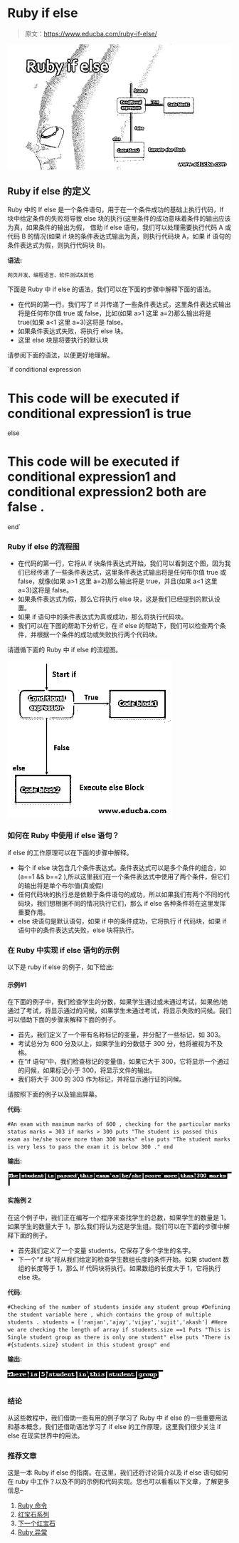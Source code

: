 # Ruby if else

> 原文：<https://www.educba.com/ruby-if-else/>

![Ruby if else](img/4c39392df1d6394182900981465e6623.png "Ruby if else")



## Ruby if else 的定义

Ruby 中的 If else 是一个条件语句，用于在一个条件成功的基础上执行代码，If 块中给定条件的失败将导致 else 块的执行(这里条件的成功意味着条件的输出应该为真，如果条件的输出为假， 借助 if else 语句，我们可以处理需要执行代码 A 或代码 B 的情况(如果 if 块的条件表达式输出为真，则执行代码块 A，如果 if 语句的条件表达式为假，则执行代码块 B)。

**语法:**

<small>网页开发、编程语言、软件测试&其他</small>

下面是 Ruby 中 if else 的语法，我们可以在下面的步骤中解释下面的语法。

*   在代码的第一行，我们写了 if 并传递了一些条件表达式，这里条件表达式输出将是任何布尔值 true 或 false，比如(如果 a>1 这里 a=2)那么输出将是 true(如果 a<1 这里 a=3)这将是 false。
*   如果条件表达式失败，将执行 else 块。
*   这里 else 块是将要执行的默认块

请参阅下面的语法，以便更好地理解。

`if conditional expression
# This code will be executed if conditional expression1 is true
else
# This code will be executed if conditional expression1 and conditional expression2 both are false .
end`

### Ruby if else 的流程图

*   在代码的第一行，它将从 if 块条件表达式开始，我们可以看到这个图，因为我们已经传递了一些条件表达式，这里条件表达式输出将是任何布尔值 true 或 false，就像(如果 a>1 这里 a=2)那么输出将是 true，并且(如果 a<1 这里 a=3)这将是 false。
*   如果条件表达式为假，那么它将执行 else 块，这是我们已经提到的默认设置。
*   如果 if 语句中的条件表达式为真或成功，那么将执行代码块。
*   我们可以在下图的帮助下分析它，在 if else 的帮助下，我们可以检查两个条件，并根据一个条件的成功或失败执行两个代码块。

请遵循下面的 Ruby 中 if else 的流程图。

![Flowchart of Ruby if else](img/3b222f81105974312c19c02617a01b85.png "Flowchart of Ruby if else")



### 如何在 Ruby 中使用 if else 语句？

if else 的工作原理可以在下面的步骤中解释。

*   每个 if else 块包含几个条件表达式。条件表达式可以是多个条件的组合，如(a==1 && b==2 ),所以这里我们在一个条件表达式中使用了两个条件，但它们的输出将是单个布尔值(真或假)
*   任何代码块的执行总是依赖于条件语句的成功，所以如果我们有两个不同的代码块，我们想根据不同的情况执行它们，那么 if else 各种条件将在这里发挥重要作用。
*   else 块语句是默认语句，如果 if 中的条件成功，它将执行 if 代码块，如果 if 语句中的条件表达式失败，else 块将执行。

### 在 Ruby 中实现 if else 语句的示例

以下是 ruby if else 的例子，如下给出:

#### 示例#1

在下面的例子中，我们检查学生的分数，如果学生通过或未通过考试，如果他/她通过了考试，将显示通过的问候，如果学生未通过考试，将显示失败的问候。我们可以借助下面的步骤来解释下面的例子。

*   首先，我们定义了一个带有名称标记的变量，并分配了一些标记，如 303。
*   考试总分为 600 分及以上，如果学生的分数低于 300 分，他将被视为不及格。
*   在“if 语句”中，我们检查标记的变量值，如果它大于 300，它将显示一个通过的问候，如果标记小于 300，将显示文件的输出。
*   我们将大于 300 的 303 作为标记，并将显示通行证的问候。

请按照下面的例子以及输出屏幕。

**代码:**

`#An exam with maximum marks of 600 , checking for the particular marks status
marks = 303
if marks > 300
puts "The student is passed this exam as he/she score more than 300 marks"
else
puts "The student marks is very less to pass the exam it is below 300 ."
end`

**输出:**

![Ruby if else-1.1](img/e99940e2f6937c27dad213e9ded1ddda.png "Ruby if else-1.1")



#### 实施例 2

在这个例子中，我们正在编写一个程序来查找学生的总数，如果学生的数量是 1，如果学生的数量大于 1，那么我们将认为这是学生组。我们可以在下面的步骤中解释下面的例子。

*   首先我们定义了一个变量 students，它保存了多个学生的名字。
*   下一个“if 块”将从我们给定的检查学生数组长度的条件开始。如果 student 数组的长度等于 1，那么 If 代码块将执行。如果数组的长度大于 1，它将执行 else 块。

**代码:**

`#Checking of the number of students inside any student group
#Defining the student variable here , which contains the group of multiple students .
students = ['ranjan','ajay','vijay','sujit','akash'] #Here we are checking the length of array
if students.size ==1
Puts "This is Single student group as there is only one student"
else
puts "There is #{students.size} student in this student group"
end`

**输出:**

![Ruby if else-1.2](img/bbc9b4b0f24142209a5e38520ea1f60a.png)



### 结论

从这些教程中，我们借助一些有用的例子学习了 Ruby 中 if else 的一些重要用法和基本概念，我们还借助语法学习了 if else 的工作原理，这里我们很少关注 if else 在现实世界中的用法。

### 推荐文章

这是一本 Ruby if else 的指南。在这里，我们还将讨论简介以及 if else 语句如何在 ruby 中工作？以及不同的示例和代码实现。您也可以看看以下文章，了解更多信息–

1.  [Ruby 命令](https://www.educba.com/ruby-commands/)
2.  [红宝石系列](https://www.educba.com/ruby-ranges/)
3.  [下一个红宝石](https://www.educba.com/next-in-ruby/)
4.  [Ruby 异常](https://www.educba.com/ruby-exceptions/)





